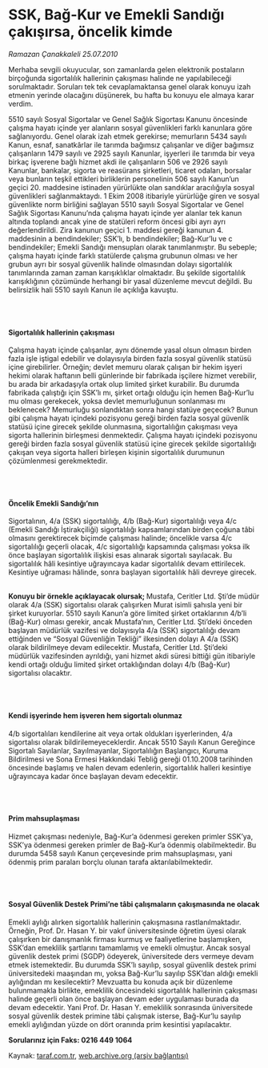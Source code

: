 # SSK, Bağ-Kur ve Emekli Sandığı çakışırsa, öncelik kimde

*Ramazan Çanakkaleli 25.07.2010*

<div class="yazi"><p>Merhaba sevgili okuyucular, son zamanlarda gelen elektronik postaların birçoğunda sigortalılık hallerinin çakışması halinde ne yapılabileceği sorulmaktadır. Soruları tek tek cevaplamaktansa genel olarak konuyu izah etmenin yerinde olacağını düşünerek, bu hafta bu konuyu ele almaya karar verdim.</p>
<p>5510 sayılı Sosyal Sigortalar ve Genel Sağlık Sigortası<b> </b>Kanunu öncesinde çalışma hayatı içinde yer alanların sosyal güvenlikleri farklı kanunlara göre sağlanıyordu. Genel olarak izah etmek gerekirse; memurların 5434 sayılı Kanun, esnaf, sanatkârlar ile tarımda bağımsız çalışanlar ve diğer bağımsız çalışanların 1479 sayılı ve 2925 sayılı Kanunlar, işyerleri ile tarımda bir veya birkaç işverene bağlı hizmet akdi ile çalışanların 506 ve 2926 sayılı Kanunlar, bankalar, sigorta ve reasürans şirketleri, ticaret odaları, borsalar veya bunların teşkil ettikleri birliklerin personelinin 506 sayılı Kanun’un geçici 20. maddesine istinaden yürürlükte olan sandıklar aracılığıyla sosyal güvenlikleri sağlanmaktaydı. 1 Ekim 2008 itibariyle yürürlüğe giren ve sosyal güvenlikte norm birliğini sağlayan 5510 sayılı Sosyal Sigortalar ve Genel Sağlık Sigortası<b> </b>Kanunu’nda çalışma hayatı içinde yer alanlar tek kanun altında toplandı ancak yine de statüleri reform öncesi gibi ayrı ayrı değerlendirildi. Zira kanunun geçici 1. maddesi gereği kanunun 4. maddesinin a bendindekiler; SSK’lı, b bendindekiler; Bağ-Kur’lu ve c bendindekiler; Emekli Sandığı mensupları olarak tanımlanmıştır. Bu sebeple; çalışma hayatı içinde farklı statülerde çalışma grubunun olması ve her grubun ayrı bir sosyal güvenlik halinde olmasından dolayı sigortalılık tanımlarında zaman zaman karışıklıklar olmaktadır. Bu şekilde sigortalılık karışıklığının çözümünde herhangi bir yasal düzenleme mevcut değildi. Bu belirsizlik hali 5510 sayılı Kanun ile açıklığa kavuştu. </p>
<p><b> </b></p>
<h4><br/>Sigortalılık hallerinin çakışması</h4>
<p>Çalışma hayatı içinde çalışanlar, aynı dönemde yasal olsun olmasın birden fazla işle iştigal edebilir ve dolayısıyla birden fazla sosyal güvenlik statüsü içine girebilirler. Örneğin; devlet memuru olarak çalışan bir hekim işyeri hekimi olarak haftanın belli günlerinde bir fabrikada işçilere hizmet verebilir, bu arada bir arkadaşıyla ortak olup limited şirket kurabilir. Bu durumda fabrikada çalıştığı için SSK’lı mı, şirket ortağı olduğu için hemen Bağ-Kur’lu mu olması gerekecek, yoksa devlet memurluğunun sonlanması mı beklenecek? Memurluğu sonlandıktan sonra hangi statüye geçecek? Bunun gibi çalışma hayatı içindeki pozisyonu gereği birden fazla sosyal güvenlik statüsü içine girecek şekilde olunmasına, sigortalılığın çakışması veya sigorta hallerinin birleşmesi denmektedir. Çalışma hayatı içindeki pozisyonu gereği birden fazla sosyal güvenlik statüsü içine girecek şekilde sigortalılığı çakışan veya sigorta halleri birleşen kişinin sigortalılık durumunun çözümlenmesi gerekmektedir. </p>
<p><b> </b></p>
<h4><br/>Öncelik Emekli Sandığı’nın</h4>
<p>Sigortalının, 4/a (SSK) sigortalılığı, 4/b (Bağ-Kur) sigortalılığı veya 4/c (Emekli Sandığı İştirakçiliği) sigortalılığı kapsamlarından birden çoğuna tâbi olmasını gerektirecek biçimde çalışması halinde; öncelikle varsa 4/c sigortalılığı geçerli olacak, 4/c sigortalılığı kapsamında çalışması yoksa ilk önce başlayan sigortalılık ilişkisi esas alınarak sigortalı sayılacak. Bu sigortalılık hâli kesintiye uğrayıncaya kadar sigortalılık devam ettirilecek. Kesintiye uğraması hâlinde, sonra başlayan sigortalılık hâli devreye girecek. </p>
<p><b><br/>Konuyu bir örnekle açıklayacak olursak; </b>Mustafa, Ceritler Ltd. Şti’de müdür olarak 4/a (SSK) sigortalısı olarak çalışırken Murat isimli şahısla yeni bir şirket kuruyorlar. 5510 sayılı Kanun’a göre limited şirket ortaklarının 4/b’li (Bağ-Kur) olması gerekir, ancak Mustafa’nın, Ceritler Ltd. Şti’deki önceden başlayan müdürlük vazifesi ve dolayısıyla 4/a (SSK) sigortalılığı devam ettiğinden ve “Sosyal Güvenliğin Tekliği” ilkesinden dolayı A 4/a (SSK) olarak bildirilmeye devam edilecektir. Mustafa, Ceritler Ltd. Şti’deki müdürlük vazifesinden ayrıldığı, yani hizmet akdi süresi bittiği gün itibariyle kendi ortağı olduğu limited şirket ortaklığından dolayı 4/b (Bağ-Kur) sigortalısı olacaktır.</p>
<p><b> </b></p>
<h4><br/>Kendi işyerinde hem işveren hem sigortalı olunmaz</h4>
<p>4/b sigortalıları kendilerine ait veya ortak oldukları işyerlerinden, 4/a sigortalısı olarak bildirilemeyeceklerdir. Ancak 5510 Sayılı Kanun Gereğince Sigortalı Sayılanlar, Sayılmayanlar, Sigortalılığın Başlangıcı, Kuruma Bildirilmesi ve Sona Ermesi Hakkındaki Tebliğ gereği 01.10.2008 tarihinden öncesinde başlamış ve halen devam edenlerin, sigortalılık halleri kesintiye uğrayıncaya kadar önce başlayan devam edecektir. </p>
<p><b> </b></p>
<h4><br/>Prim mahsuplaşması</h4>
<p>Hizmet çakışması nedeniyle, Bağ-Kur’a ödenmesi gereken primler SSK’ya, SSK’ya ödenmesi gereken primler de Bağ-Kur’a ödenmiş olabilmektedir. Bu durumda 5458 sayılı Kanun çerçevesinde prim mahsuplaşması, yani ödenmiş prim paraları borçlu olunan tarafa aktarılabilmektedir.</p>
<p><b> </b></p>
<h4><br/>Sosyal Güvenlik Destek Primi’ne tâbi çalışmaların çakışmasında ne olacak</h4>
<p>Emekli aylığı alırken sigortalılık hallerinin çakışmasına rastlanılmaktadır. Örneğin, Prof. Dr. Hasan Y. bir vakıf üniversitesinde öğretim üyesi olarak çalışırken bir danışmanlık firması kurmuş ve faaliyetlerine başlamışken, SSK’dan emeklilik şartlarını tamamlamış ve emekli olmuştur. Ancak sosyal güvenlik destek primi (SGDP) ödeyerek, üniversitede ders vermeye devam etmek istemektedir. Bu durumda SSK’lı sayılıp, sosyal güvenlik destek primi üniversitedeki maaşından mı, yoksa Bağ-Kur’lu sayılıp SSK’dan aldığı emekli aylığından mı kesilecektir? Mevzuatta bu konuda açık bir düzenleme bulunmamakla birlikte, emeklilik öncesindeki sigortalılık hallerinin çakışması halinde geçerli olan önce başlayan devam eder uygulaması burada da devam edecektir. Yani Prof. Dr. Hasan Y. emeklilik sonrasında üniversitede sosyal güvenlik destek primine tâbi çalışmak isterse, Bağ-Kur’lu sayılıp emekli aylığından yüzde on dört oranında prim kesintisi yapılacaktır.</p>
<p><b>Sorularınız için Faks: 0216 449 1064</b></p></div>

Kaynak: [taraf.com.tr](http://www.taraf.com.tr:80/ramazan-canakkaleli/makale-ssk-bag-kur-ve-emekli-sandigi-cakisirsa-oncelik.htm), [web.archive.org (arşiv bağlantısı)](http://web.archive.org/web/20100727022415/http://www.taraf.com.tr:80/ramazan-canakkaleli/makale-ssk-bag-kur-ve-emekli-sandigi-cakisirsa-oncelik.htm)
